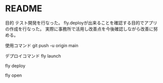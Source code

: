 # README

目的
テスト開発を行なった。
fly.deployが出来ることを確認する目的でアプリの作成を行なった。
実際に事務所で活用し改善点を今後確認しながら改善に努める。

使用コマンド
git push -u origin main

デプロイコマンド
fly launch

fly deploy

fly open
